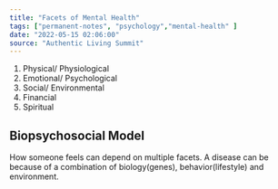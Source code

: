 ```yaml
---
title: "Facets of Mental Health"
tags: ["permanent-notes", "psychology","mental-health" ]
date: "2022-05-15 02:06:00"
source: "Authentic Living Summit"
---
```


1. Physical/ Physiological
2. Emotional/ Psychological
3. Social/ Environmental
4. Financial
5. Spiritual

## Biopsychosocial Model

How someone feels can depend on multiple facets. A disease can be because of a combination of biology(genes), behavior(lifestyle) and environment.